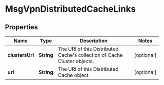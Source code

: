 

# MsgVpnDistributedCacheLinks


## Properties

| Name | Type | Description | Notes |
|------------ | ------------- | ------------- | -------------|
|**clustersUri** | **String** | The URI of this Distributed Cache&#39;s collection of Cache Cluster objects. |  [optional] |
|**uri** | **String** | The URI of this Distributed Cache object. |  [optional] |



